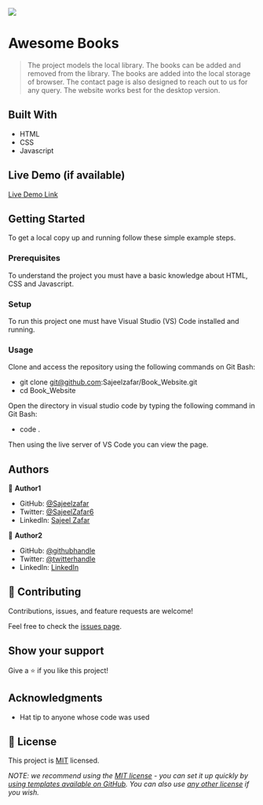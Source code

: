 ![](https://img.shields.io/badge/Microverse-blueviolet)

# Awesome Books

> The project models the local library. The books can be added and removed from the library. The books are added into the local storage of browser. The contact page is also designed to reach out to us for any query. The website works best for the desktop version.

## Built With

- HTML
- CSS
- Javascript

## Live Demo (if available)

[Live Demo Link](https://sajeelzafar.github.io/Book_Website/)

## Getting Started

To get a local copy up and running follow these simple example steps.

### Prerequisites

To understand the project you must have a basic knowledge about HTML, CSS and Javascript.

### Setup

To run this project one must have Visual Studio (VS) Code installed and running.

### Usage

Clone and access the repository using the following commands on Git Bash:

- git clone git@github.com:Sajeelzafar/Book_Website.git
- cd Book_Website

Open the directory in visual studio code by typing the following command in Git Bash:

- code .

Then using the live server of VS Code you can view the page.

## Authors

👤 **Author1**

- GitHub: [@Sajeelzafar](https://github.com/Sajeelzafar)
- Twitter: [@SajeelZafar6](https://twitter.com/SajeelZafar6)
- LinkedIn: [Sajeel Zafar](https://www.linkedin.com/in/sajeelzafar/)

👤 **Author2**

- GitHub: [@githubhandle](https://github.com/githubhandle)
- Twitter: [@twitterhandle](https://twitter.com/twitterhandle)
- LinkedIn: [LinkedIn](https://linkedin.com/in/linkedinhandle)

## 🤝 Contributing

Contributions, issues, and feature requests are welcome!

Feel free to check the [issues page](../../issues/).

## Show your support

Give a ⭐️ if you like this project!

## Acknowledgments

- Hat tip to anyone whose code was used

## 📝 License

This project is [MIT](./LICENSE) licensed.

_NOTE: we recommend using the [MIT license](https://choosealicense.com/licenses/mit/) - you can set it up quickly by [using templates available on GitHub](https://docs.github.com/en/communities/setting-up-your-project-for-healthy-contributions/adding-a-license-to-a-repository). You can also use [any other license](https://choosealicense.com/licenses/) if you wish._
